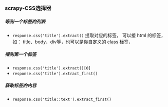 ### scrapy-CSS选择器



##### 等到一个标签的列表

-   `response.css('title').extract()` 提取对应的标签， 可以接 html 的标签， 如： title、body、div等，也可以是你自定义的 class 标签，

##### 得到第一个标签

-   `response.css('title').extract()[0]`
-   `response.css('title').extract_first()`

##### 获取标签的内容

-   `response.css('title::text').extract_first()`

